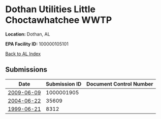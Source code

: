 # Dothan Utilities Little Choctawhatchee WWTP

**Location:** Dothan, AL

**EPA Facility ID:** 100000105101

[Back to AL Index](../../index.md)

## Submissions

| Date | Submission ID | Document Control Number |
|------|--------------|-------------------------|
| [2009-06-09](submissions/1000001905.md) | 1000001905 |  |
| [2004-06-22](submissions/35609.md) | 35609 |  |
| [1999-06-21](submissions/8312.md) | 8312 |  |
